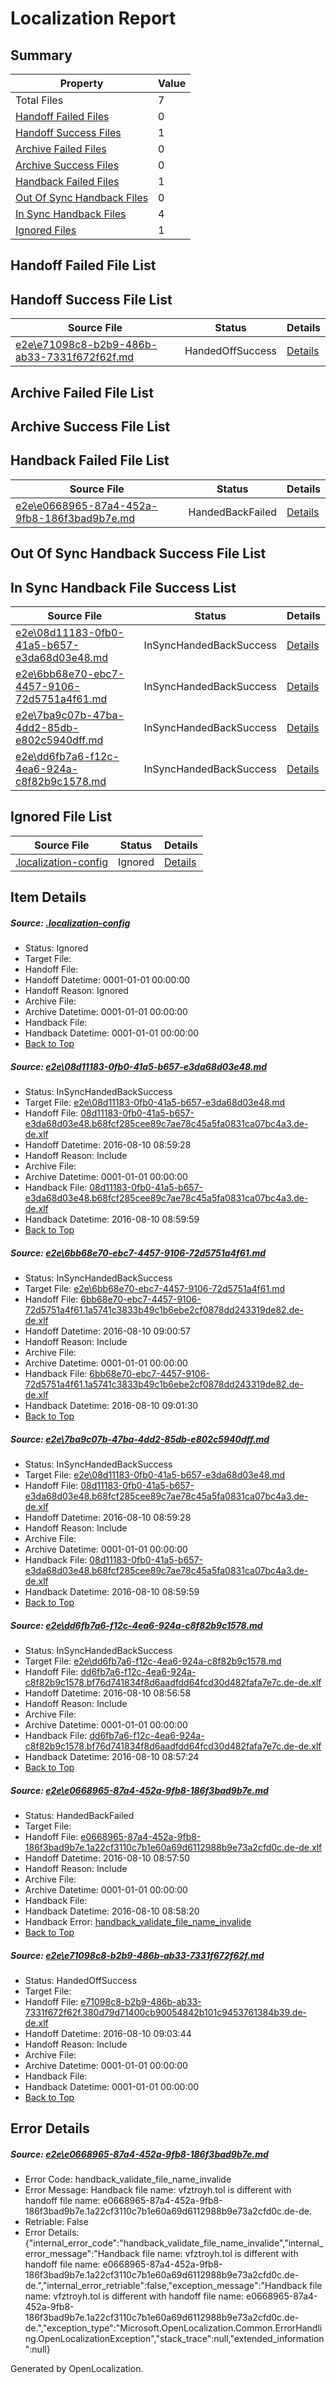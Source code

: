 # <a name='report-top'></a> Localization Report

## Summary
 Property | Value 
 -------- | ----- 
 Total Files | 7
[ Handoff Failed Files ](#handoff-failed-list)| 0
[ Handoff Success Files ](#handoff-success-list)| 1
[ Archive Failed Files ](#archive-failed-list)| 0
[ Archive Success Files ](#archive-success-list)| 0
[ Handback Failed Files ](#handback-failed-list)| 1
[ Out Of Sync Handback Files ](#outofsync-handback-success-list)| 0
[ In Sync Handback Files ](#insync-handback-success-list)| 4
[ Ignored Files ](#ignored-list)| 1

## <a name='handoff-failed-list'></a> Handoff Failed File List

## <a name='handoff-success-list'></a> Handoff Success File List
 Source File | Status | Details 
 ----------- | ------ | ------- 
 [e2e\e71098c8-b2b9-486b-ab33-7331f672f62f.md](https://github.com/OpenLocalizationTestOrg/oltest/blob/455bb4cb03be9d15c5f7219e576584a5eb0ee7fa/e2e/e71098c8-b2b9-486b-ab33-7331f672f62f.md) | HandedOffSuccess | [Details](#302e4f9ae80196928a40efc1ebfb7555316826706)

## <a name='archive-failed-list'></a> Archive Failed File List

## <a name='archive-success-list'></a> Archive Success File List

## <a name='handback-failed-list'></a> Handback Failed File List
 Source File | Status | Details 
 ----------- | ------ | ------- 
 [e2e\e0668965-87a4-452a-9fb8-186f3bad9b7e.md](https://github.com/OpenLocalizationTestOrg/oltest/blob/a7bada5b30941ea2da31292e5c89bb0576405427/e2e/e0668965-87a4-452a-9fb8-186f3bad9b7e.md) | HandedBackFailed | [Details](#5916a6c7af49088d12132c2a63be0d2debc90bfb5)

## <a name='outofsync-handback-success-list'></a> Out Of Sync Handback Success File List

## <a name='insync-handback-success-list'></a> In Sync Handback File Success List
 Source File | Status | Details 
 ----------- | ------ | ------- 
 [e2e\08d11183-0fb0-41a5-b657-e3da68d03e48.md](https://github.com/OpenLocalizationTestOrg/oltest/blob/29156001b850334b6004a3b2c46e5597dfd1e056/e2e/08d11183-0fb0-41a5-b657-e3da68d03e48.md) | InSyncHandedBackSuccess | [Details](#195c24174cf522d30901ac8026d9eefc26659ad11)
 [e2e\6bb68e70-ebc7-4457-9106-72d5751a4f61.md](https://github.com/OpenLocalizationTestOrg/oltest/blob/040523181ffd9a0a0324a8576882af496420ae90/e2e/6bb68e70-ebc7-4457-9106-72d5751a4f61.md) | InSyncHandedBackSuccess | [Details](#2190ddd8382c9b123a49eff6133a8886a0608f1c2)
 [e2e\7ba9c07b-47ba-4dd2-85db-e802c5940dff.md](https://github.com/OpenLocalizationTestOrg/oltest/blob/455bb4cb03be9d15c5f7219e576584a5eb0ee7fa/e2e/7ba9c07b-47ba-4dd2-85db-e802c5940dff.md) | InSyncHandedBackSuccess | [Details](#195c24174cf522d30901ac8026d9eefc26659ad13)
 [e2e\dd6fb7a6-f12c-4ea6-924a-c8f82b9c1578.md](https://github.com/OpenLocalizationTestOrg/oltest/blob/c5cb3f0e77dc58ce925b1a9f4f969dda042effaa/e2e/dd6fb7a6-f12c-4ea6-924a-c8f82b9c1578.md) | InSyncHandedBackSuccess | [Details](#c74da6128d78375de85d9ced68fc638937c971494)

## <a name='ignored-list'></a> Ignored File List
 Source File | Status | Details 
 ----------- | ------ | ------- 
 [.localization-config](https://github.com/OpenLocalizationTestOrg/oltest/blob/455bb4cb03be9d15c5f7219e576584a5eb0ee7fa/.localization-config) | Ignored | [Details](#3d4f252ac210baf56311d7e97dcc2db10974dbd20)

## Item Details
##### <a name='3d4f252ac210baf56311d7e97dcc2db10974dbd20'></a> Source: [.localization-config](https://github.com/OpenLocalizationTestOrg/oltest/blob/455bb4cb03be9d15c5f7219e576584a5eb0ee7fa/.localization-config)
* Status: Ignored
* Target File: 
* Handoff File: 
* Handoff Datetime: 0001-01-01 00:00:00
* Handoff Reason: Ignored
* Archive File: 
* Archive Datetime: 0001-01-01 00:00:00
* Handback File: 
* Handback Datetime: 0001-01-01 00:00:00
* [Back to Top](#report-top)

##### <a name='195c24174cf522d30901ac8026d9eefc26659ad11'></a> Source: [e2e\08d11183-0fb0-41a5-b657-e3da68d03e48.md](https://github.com/OpenLocalizationTestOrg/oltest/blob/29156001b850334b6004a3b2c46e5597dfd1e056/e2e/08d11183-0fb0-41a5-b657-e3da68d03e48.md)
* Status: InSyncHandedBackSuccess
* Target File: [e2e\08d11183-0fb0-41a5-b657-e3da68d03e48.md](https://github.com/OpenLocalizationTestOrg/ol-test-dede/blob/bba14f7738e1931934651fa575c9c6e0446ab730/e2e/08d11183-0fb0-41a5-b657-e3da68d03e48.md)
* Handoff File: [08d11183-0fb0-41a5-b657-e3da68d03e48.b68fcf285cee89c7ae78c45a5fa0831ca07bc4a3.de-de.xlf](https://github.com/OpenLocalizationTestOrg/olhandoff-e2e/blob/115db3941921d3c0d78fc17ea2934ddfcade2a91/ol-handoff/OpenLocalizationTestOrg/ol-test-dede/ci/ht/08d11183-0fb0-41a5-b657-e3da68d03e48.b68fcf285cee89c7ae78c45a5fa0831ca07bc4a3.de-de.xlf)
* Handoff Datetime: 2016-08-10 08:59:28
* Handoff Reason: Include
* Archive File: 
* Archive Datetime: 0001-01-01 00:00:00
* Handback File: [08d11183-0fb0-41a5-b657-e3da68d03e48.b68fcf285cee89c7ae78c45a5fa0831ca07bc4a3.de-de.xlf](https://github.com/OpenLocalizationTestOrg/olhandback-e2e/blob/7513ec00a436c834cf1e1b9b8a4d0e86fd44e9ef/ol-handback/OpenLocalizationTestOrg/ol-test-dede/ci/ht/08d11183-0fb0-41a5-b657-e3da68d03e48.b68fcf285cee89c7ae78c45a5fa0831ca07bc4a3.de-de.xlf)
* Handback Datetime: 2016-08-10 08:59:59
* [Back to Top](#report-top)

##### <a name='2190ddd8382c9b123a49eff6133a8886a0608f1c2'></a> Source: [e2e\6bb68e70-ebc7-4457-9106-72d5751a4f61.md](https://github.com/OpenLocalizationTestOrg/oltest/blob/040523181ffd9a0a0324a8576882af496420ae90/e2e/6bb68e70-ebc7-4457-9106-72d5751a4f61.md)
* Status: InSyncHandedBackSuccess
* Target File: [e2e\6bb68e70-ebc7-4457-9106-72d5751a4f61.md](https://github.com/OpenLocalizationTestOrg/ol-test-dede/blob/8e7750d68001503135685fb10771ddf0264543c7/e2e/6bb68e70-ebc7-4457-9106-72d5751a4f61.md)
* Handoff File: [6bb68e70-ebc7-4457-9106-72d5751a4f61.1a5741c3833b49c1b6ebe2cf0878dd243319de82.de-de.xlf](https://github.com/OpenLocalizationTestOrg/olhandoff-e2e/blob/c19d208ea4d48e2818c9c955775a61d78d2a7a8e/ol-handoff/OpenLocalizationTestOrg/ol-test-dede/ci/ht/6bb68e70-ebc7-4457-9106-72d5751a4f61.1a5741c3833b49c1b6ebe2cf0878dd243319de82.de-de.xlf)
* Handoff Datetime: 2016-08-10 09:00:57
* Handoff Reason: Include
* Archive File: 
* Archive Datetime: 0001-01-01 00:00:00
* Handback File: [6bb68e70-ebc7-4457-9106-72d5751a4f61.1a5741c3833b49c1b6ebe2cf0878dd243319de82.de-de.xlf](https://github.com/OpenLocalizationTestOrg/olhandback-e2e/blob/d69d6892c05494d474e5c37dbe5933b1afc40771/ol-handback/OpenLocalizationTestOrg/ol-test-dede/ci/ht/6bb68e70-ebc7-4457-9106-72d5751a4f61.1a5741c3833b49c1b6ebe2cf0878dd243319de82.de-de.xlf)
* Handback Datetime: 2016-08-10 09:01:30
* [Back to Top](#report-top)

##### <a name='195c24174cf522d30901ac8026d9eefc26659ad13'></a> Source: [e2e\7ba9c07b-47ba-4dd2-85db-e802c5940dff.md](https://github.com/OpenLocalizationTestOrg/oltest/blob/455bb4cb03be9d15c5f7219e576584a5eb0ee7fa/e2e/7ba9c07b-47ba-4dd2-85db-e802c5940dff.md)
* Status: InSyncHandedBackSuccess
* Target File: [e2e\08d11183-0fb0-41a5-b657-e3da68d03e48.md](https://github.com/OpenLocalizationTestOrg/ol-test-dede/blob/bba14f7738e1931934651fa575c9c6e0446ab730/e2e/08d11183-0fb0-41a5-b657-e3da68d03e48.md)
* Handoff File: [08d11183-0fb0-41a5-b657-e3da68d03e48.b68fcf285cee89c7ae78c45a5fa0831ca07bc4a3.de-de.xlf](https://github.com/OpenLocalizationTestOrg/olhandoff-e2e/blob/115db3941921d3c0d78fc17ea2934ddfcade2a91/ol-handoff/OpenLocalizationTestOrg/ol-test-dede/ci/ht/08d11183-0fb0-41a5-b657-e3da68d03e48.b68fcf285cee89c7ae78c45a5fa0831ca07bc4a3.de-de.xlf)
* Handoff Datetime: 2016-08-10 08:59:28
* Handoff Reason: Include
* Archive File: 
* Archive Datetime: 0001-01-01 00:00:00
* Handback File: [08d11183-0fb0-41a5-b657-e3da68d03e48.b68fcf285cee89c7ae78c45a5fa0831ca07bc4a3.de-de.xlf](https://github.com/OpenLocalizationTestOrg/olhandback-e2e/blob/7513ec00a436c834cf1e1b9b8a4d0e86fd44e9ef/ol-handback/OpenLocalizationTestOrg/ol-test-dede/ci/ht/08d11183-0fb0-41a5-b657-e3da68d03e48.b68fcf285cee89c7ae78c45a5fa0831ca07bc4a3.de-de.xlf)
* Handback Datetime: 2016-08-10 08:59:59
* [Back to Top](#report-top)

##### <a name='c74da6128d78375de85d9ced68fc638937c971494'></a> Source: [e2e\dd6fb7a6-f12c-4ea6-924a-c8f82b9c1578.md](https://github.com/OpenLocalizationTestOrg/oltest/blob/c5cb3f0e77dc58ce925b1a9f4f969dda042effaa/e2e/dd6fb7a6-f12c-4ea6-924a-c8f82b9c1578.md)
* Status: InSyncHandedBackSuccess
* Target File: [e2e\dd6fb7a6-f12c-4ea6-924a-c8f82b9c1578.md](https://github.com/OpenLocalizationTestOrg/ol-test-dede/blob/bec017065f5d019b405260f5ed340d79bca5915f/e2e/dd6fb7a6-f12c-4ea6-924a-c8f82b9c1578.md)
* Handoff File: [dd6fb7a6-f12c-4ea6-924a-c8f82b9c1578.bf76d741834f8d6aadfdd64fcd30d482fafa7e7c.de-de.xlf](https://github.com/OpenLocalizationTestOrg/olhandoff-e2e/blob/005346f3c97b5103c74f85c7518c9f81baa4288d/ol-handoff/OpenLocalizationTestOrg/ol-test-dede/ci/ht/dd6fb7a6-f12c-4ea6-924a-c8f82b9c1578.bf76d741834f8d6aadfdd64fcd30d482fafa7e7c.de-de.xlf)
* Handoff Datetime: 2016-08-10 08:56:58
* Handoff Reason: Include
* Archive File: 
* Archive Datetime: 0001-01-01 00:00:00
* Handback File: [dd6fb7a6-f12c-4ea6-924a-c8f82b9c1578.bf76d741834f8d6aadfdd64fcd30d482fafa7e7c.de-de.xlf](https://github.com/OpenLocalizationTestOrg/olhandback-e2e/blob/4a8cd8ad4c15be97099bbfe4dc5b6ffb98091077/ol-handback/OpenLocalizationTestOrg/ol-test-dede/ci/ht/dd6fb7a6-f12c-4ea6-924a-c8f82b9c1578.bf76d741834f8d6aadfdd64fcd30d482fafa7e7c.de-de.xlf)
* Handback Datetime: 2016-08-10 08:57:24
* [Back to Top](#report-top)

##### <a name='5916a6c7af49088d12132c2a63be0d2debc90bfb5'></a> Source: [e2e\e0668965-87a4-452a-9fb8-186f3bad9b7e.md](https://github.com/OpenLocalizationTestOrg/oltest/blob/a7bada5b30941ea2da31292e5c89bb0576405427/e2e/e0668965-87a4-452a-9fb8-186f3bad9b7e.md)
* Status: HandedBackFailed
* Target File: 
* Handoff File: [e0668965-87a4-452a-9fb8-186f3bad9b7e.1a22cf3110c7b1e60a69d6112988b9e73a2cfd0c.de-de.xlf](https://github.com/OpenLocalizationTestOrg/olhandoff-e2e/blob/873c14ed914fbba229b211a3e9ac4e9a44ec6482/ol-handoff/OpenLocalizationTestOrg/ol-test-dede/ci/ht/e0668965-87a4-452a-9fb8-186f3bad9b7e.1a22cf3110c7b1e60a69d6112988b9e73a2cfd0c.de-de.xlf)
* Handoff Datetime: 2016-08-10 08:57:50
* Handoff Reason: Include
* Archive File: 
* Archive Datetime: 0001-01-01 00:00:00
* Handback File: 
* Handback Datetime: 2016-08-10 08:58:20
* Handback Error: [handback_validate_file_name_invalide](#5916a6c7af49088d12132c2a63be0d2debc90bfb5handback_validate_file_name_invalide)
* [Back to Top](#report-top)

##### <a name='302e4f9ae80196928a40efc1ebfb7555316826706'></a> Source: [e2e\e71098c8-b2b9-486b-ab33-7331f672f62f.md](https://github.com/OpenLocalizationTestOrg/oltest/blob/455bb4cb03be9d15c5f7219e576584a5eb0ee7fa/e2e/e71098c8-b2b9-486b-ab33-7331f672f62f.md)
* Status: HandedOffSuccess
* Target File: 
* Handoff File: [e71098c8-b2b9-486b-ab33-7331f672f62f.380d79d71400cb90054842b101c9453761384b39.de-de.xlf](https://github.com/OpenLocalizationTestOrg/olhandoff-e2e/blob/42afb2f1cfb004a813ce5819c321587e22a5d06e/ol-handoff/OpenLocalizationTestOrg/ol-test-dede/ci/ht/e71098c8-b2b9-486b-ab33-7331f672f62f.380d79d71400cb90054842b101c9453761384b39.de-de.xlf)
* Handoff Datetime: 2016-08-10 09:03:44
* Handoff Reason: Include
* Archive File: 
* Archive Datetime: 0001-01-01 00:00:00
* Handback File: 
* Handback Datetime: 0001-01-01 00:00:00
* [Back to Top](#report-top)


## Error Details
##### <a name='5916a6c7af49088d12132c2a63be0d2debc90bfb5handback_validate_file_name_invalide'></a> Source: [e2e\e0668965-87a4-452a-9fb8-186f3bad9b7e.md](#5916a6c7af49088d12132c2a63be0d2debc90bfb5)
* Error Code: handback_validate_file_name_invalide
* Error Message: Handback file name: vfztroyh.tol is different with handoff file name: e0668965-87a4-452a-9fb8-186f3bad9b7e.1a22cf3110c7b1e60a69d6112988b9e73a2cfd0c.de-de.
* Retriable: False
* Error Details: {"internal_error_code":"handback_validate_file_name_invalide","internal_error_message":"Handback file name: vfztroyh.tol is different with handoff file name: e0668965-87a4-452a-9fb8-186f3bad9b7e.1a22cf3110c7b1e60a69d6112988b9e73a2cfd0c.de-de.","internal_error_retriable":false,"exception_message":"Handback file name: vfztroyh.tol is different with handoff file name: e0668965-87a4-452a-9fb8-186f3bad9b7e.1a22cf3110c7b1e60a69d6112988b9e73a2cfd0c.de-de.","exception_type":"Microsoft.OpenLocalization.Common.ErrorHandling.OpenLocalizationException","stack_trace":null,"extended_information":null}


Generated by OpenLocalization.
